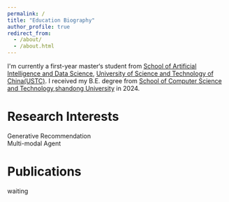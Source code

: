 ```yaml
---
permalink: /
title: "Education Biography"
author_profile: true
redirect_from: 
  - /about/
  - /about.html
---
```


I'm currently a first-year master‘s student from  [School of Artificial Intelligence and Data Science](https://saids.ustc.edu.cn/main.htm), [University of Science and Technology of China(USTC)](https://www.ustc.edu.cn). I received my B.E. degree from [School of Computer Science and Technology](https://www.cs.sdu.edu.cn/),[shandong University](https://www.sdu.edu.cn/) in 2024.

Research Interests
======
Generative Recommendation  
Multi-modal Agent  


Publications
======
waiting


